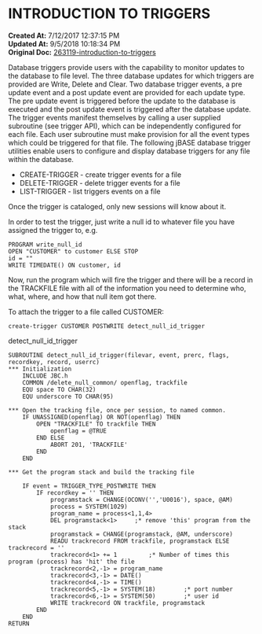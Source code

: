 # INTRODUCTION TO TRIGGERS

**Created At:** 7/12/2017 12:37:15 PM  
**Updated At:** 9/5/2018 10:18:34 PM  
**Original Doc:** [263119-introduction-to-triggers](https://docs.jbase.com/42462-distributed-files/263119-introduction-to-triggers)  


Database triggers provide users with the capability to monitor updates to the database to file level. The three database updates for which triggers are provided are Write, Delete and Clear. Two database trigger events, a pre update event and a post update event are provided for each update type. The pre update event is triggered before the update to the database is executed and the post update event is triggered after the database update. The trigger events manifest themselves by calling a user supplied subroutine (see trigger API), which can be independently configured for each file. Each user subroutine must make provision for all the event types which could be triggered for that file. The following jBASE database trigger utilities enable users to configure and display database triggers for any file within the database.

- CREATE-TRIGGER - create trigger events for a file
- DELETE-TRIGGER - delete trigger events for a file
- LIST-TRIGGER - list triggers events on a file


Once the trigger is cataloged, only new sessions will know about it.

In order to test the trigger, just write a null id to whatever file you have assigned the trigger to, e.g.

```
PROGRAM write_null_id
OPEN "CUSTOMER" to customer ELSE STOP
id = ""
WRITE TIMEDATE() ON customer, id
```

Now, run the program which will fire the trigger and there will be a record in the TRACKFILE file with all of the information you need to determine who, what, where, and how that null item got there.

To attach the trigger to a file called CUSTOMER:

```
create-trigger CUSTOMER POSTWRITE detect_null_id_trigger
```



detect\_null\_id\_trigger

```
SUBROUTINE detect_null_id_trigger(filevar, event, prerc, flags, recordkey, record, userrc)
*** Initialization    
    INCLUDE JBC.h    
    COMMON /delete_null_common/ openflag, trackfile    
    EQU space TO CHAR(32)    
    EQU underscore TO CHAR(95)

*** Open the tracking file, once per session, to named common.    
    IF UNASSIGNED(openflag) OR NOT(openflag) THEN        
        OPEN "TRACKFILE" TO trackfile THEN            
            openflag = @TRUE        
        END ELSE            
            ABORT 201, 'TRACKFILE'        
        END    
    END

*** Get the program stack and build the tracking file    

    IF event = TRIGGER_TYPE_POSTWRITE THEN        
        IF recordkey = '' THEN            
            programstack = CHANGE(OCONV('','U0016'), space, @AM)
            process = SYSTEM(1029)            
            program_name = process<1,1,4>            
            DEL programstack<1>     ;* remove 'this' program from the stack
            programstack = CHANGE(programstack, @AM, underscore)
            READU trackrecord FROM trackfile, programstack ELSE trackrecord = ''            
            trackrecord<1> += 1         ;* Number of times this program (process) has 'hit' the file            
            trackrecord<2,-1> = program_name            
            trackrecord<3,-1> = DATE()            
            trackrecord<4,-1> = TIME()            
            trackrecord<5,-1> = SYSTEM(18)        ;* port number        
            trackrecord<6,-1> = SYSTEM(50)        ;* user id
            WRITE trackrecord ON trackfile, programstack        
        END    
    END    
RETURN
```
